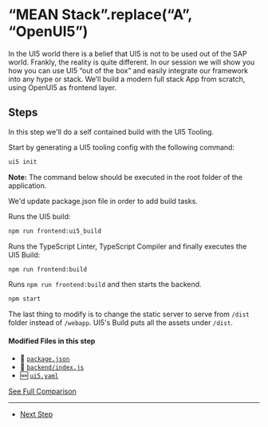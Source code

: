 # “MEAN Stack”.replace(“A”, “OpenUI5”)
  
In the UI5 world there is a belief that UI5 is not to be used out of the SAP world. Frankly, the reality is quite different.
In our session we will show you how you can use UI5 “out of the box” and easily integrate our framework into any hype or stack.
We’ll build a modern full stack App from scratch, using OpenUI5 as frontend layer.

## Steps

In this step we'll do a self contained build with the UI5 Tooling.

Start by generating a UI5 tooling config with the following command:
```bash
ui5 init
```

**Note:** The command below should be executed in the root folder of the application.

We'd update package.json file in order to add build tasks.

Runs the UI5 build:
```bash
npm run frontend:ui5_build
```

Runs the TypeScript Linter, TypeScript Compiler and finally executes the UI5 Build: 
```bash
npm run frontend:build
```

Runs ```npm run frontend:build``` and then starts the backend. 
```bash
npm start
```



The last thing to modify is to change the static server to serve from ``/dist`` folder instead of ``/webapp``. UI5's Build puts all the assets under ``/dist``.

#### Modified Files in this step

- :small_orange_diamond: [``` package.json ```]()
- :small_orange_diamond: [``` backend/index.js ```]()
- :new: [``` ui5.yaml ```]()


[See Full Comparison](https://github.com/d3xter666/ui5con-2019-mean-stack-with-ui5/compare/10_integarate_frontend_with_backend...11_frontend_self_contained_ui5_build)

---
- [Next Step](https://github.com/d3xter666/ui5con-2019-mean-stack-with-ui5/tree/12_pwa_manifest)
